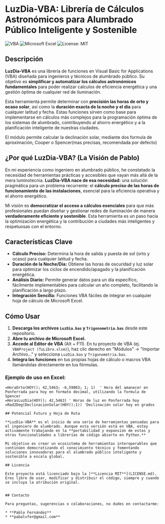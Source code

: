 # LuzDia-VBA: Librería de Cálculos Astronómicos para Alumbrado Público Inteligente y Sostenible

![VBA](https://img.shields.io/badge/Language-VBA-purple?style=flat-square)
![Microsoft Excel](https://img.shields.io/badge/Platform-Excel-green?style=flat-square)
![License: MIT](https://img.shields.io/badge/License-MIT-yellow.svg)

## Descripción

**LuzDia-VBA** es una librería de funciones en Visual Basic for Applications (VBA) diseñada para ingenieros y técnicos de alumbrado público. Su objetivo es **simplificar y automatizar los cálculos astronómicos fundamentales** para poder realizar calculos de eficiencia energética y una gestión óptima de cualquier red de iluminación.

Esta herramienta permite determinar con **precisión las horas de orto y ocaso solar**, así como la **duración exacta de la noche y el día** para cualquier latitud y fecha. Estas funciones sirven como base para implementarse en cálculos más complejos para la programación óptima de los sistemas de alumbrado, contribuyendo al ahorro energético y a la planificación inteligente de nuestras ciudades.

El módulo permite calcular la declinación solar, mediante dos formula de aproximación, Cooper o Spencer(mas precisas, recomendada por defecto)

## ¿Por qué LuzDia-VBA? (La Visión de Pablo)

En mi experiencia como ingeniero en alumbrado público, he constatado la necesidad de herramientas prácticas y accesibles que vayan más allá de la mera luminotecnia. **LuzDia-VBA nace de esa necesidad:** una solución pragmática para un problema recurrente: el **cálculo preciso de las horas de funcionamiento de las instalaciones**, esencial para la eficiencia operativa y el ahorro energético.

Mi visión es **democratizar el acceso a cálculos esenciales** para que más profesionales puedan diseñar y gestionar redes de iluminación de manera **verdaderamente eficiente y sostenible**. Esta herramienta es un paso hacia la optimización energética y la contribución a ciudades más inteligentes y respetuosas con el entorno.

## Características Clave

* **Cálculo Preciso:** Determina la hora de salida y puesta de sol (orto y ocaso) para cualquier latitud y fecha.
* **Duración de la Noche/Día:** Obtiene las horas de oscuridad y luz solar para optimizar los ciclos de encendido/apagado y la planificación energética.
* **Análisis Diario:** Permite generar datos para un día específico, fácilmente implementables para calcular un año completo, facilitando la planificación a largo plazo.
* **Integración Sencilla:** Funciones VBA fáciles de integrar en cualquier hoja de cálculo de Microsoft Excel.

## Cómo Usar

1.  **Descarga los archivos `LuzDia.bas` y `Trigonometria.bas`** desde este repositorio.
2.  **Abre tu archivo de Microsoft Excel.**
3.  **Accede al Editor de VBA** (Alt + F11). En tu proyecto de VBA (ej. `VBAProject (TuLibro.xlsm)`), haz clic derecho en "Módulos" -> "Importar Archivo..." y selecciona `LuzDia.bas` y `Trigonometria.bas`.
4.  **Integra las funciones** en tus propias hojas de cálculo o macros VBA llamándolas directamente en tus fórmulas.

### Ejemplo de uso en Excel:

```excel
=HoraOrto(HOY(); 42,5463; -6,59083; 1; 1)  ' Hora del amanecer en Ponferrada para hoy en formato decimal, utilizando la formula de Spencer
=HorasLuzDia(HOY(); 42,5463) ' Horas de luz en Ponferrada hoy
=Rad2Deg(DeclinacionSolar(HOY();1)) 'Declinación solar hoy en grados

## Potencial Futuro y Hoja de Ruta

**LuzDia-VBA** es el inicio de una serie de herramientas pensadas para el ingeniero de alumbrado. Aunque esta versión está en VBA, estoy activamente trabajando en la **portabilidad y expansión de estas y otras funcionalidades a librerías de código abierto en Python.**

Mi objetivo es crear un ecosistema de herramientas interoperables que continúen democratizando el conocimiento técnico y fomentando soluciones innovadoras para el alumbrado público inteligente y sostenible a escala global.

## Licencia

Este proyecto está licenciado bajo la [**Licencia MIT**](LICENSE.md). Eres libre de usar, modificar y distribuir el código, siempre y cuando se incluya la atribución original.


## Contacto

Para preguntas, sugerencias o colaboraciones, no dudes en contactarme:

* **Pablo Fernández**
* **pabalvfer@gmail.com**

